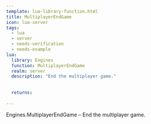 ```yaml
---
template: lua-library-function.html
title: MultiplayerEndGame
icon: lua-server
tags:
  - lua
  - server
  - needs-verification
  - needs-example
lua:
  library: Engines
  function: MultiplayerEndGame
  realm: server
  description: "End the multiplayer game."
  
  
  returns:
    
---
```


<div class="lua__search__keywords">
Engines.MultiplayerEndGame &#x2013; End the multiplayer game.
</div>
